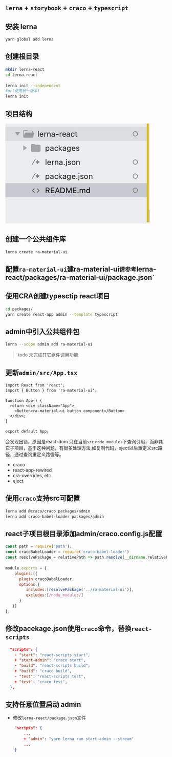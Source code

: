 ## `lerna` + `storybook` + `craco` + `typescript`

## 安装 lerna

```sh
yarn global add lerna
```

## 创建根目录

```sh
mkdir lerna-react
cd lerna-react

lerna init --independent
#or(使用统一版本)
lerna init
```

## 项目结构

![floder-structure](README_img/root_structure.png)

## 创建一个公共组件库

```sh
lerna create ra-material-ui
```
## 配置`ra-material-ui`建ra-material-ui`请参考`lerna-react/packages/ra-material-ui/package.json`

## 使用CRA创建typesctip react项目
```sh
cd packages/
yarn create react-app admin --template typescript
```

## admin中引入公共组件包
```sh
lerna --scope admin add ra-material-ui
```
> todo 未完成其它组件调用功能

## 更新`admin/src/App.tsx`
```
import React from 'react';
import { Button } from 'ra-material-ui';

function App() {
  return <div className="App">
    <Button>ra-material-ui button component</Button>
  </div>;
}

export default App;

```
会发现出错，原因是react-dom 只在当前`src` `node_modules`下查询引用，而非其它子项目，基于这种问题，有很多处理方法,如复制代码，eject以后重定义src路径，通过查询重定义路径等。
* craco
* react-app-rewired
* cra-overrides, etc
* eject

## 使用`craco`支持src可配置
```sh
lerna add @craco/craco packages/admin
lerna add craco-babel-loader packages/admin
```
## react子项目根目录添加admin/craco.config.js配置
```js
const path = require('path');
const cracoBabelLoader = require('craco-babel-loader')
const resolvePackage = relativePath => path.resolve(__dirname,relativePath);

module.exports = {
    plugins:[{
      plugin:cracoBabelLoader,
      options:{
         includes:[resolvePackage('../ra-material-ui')],
         excludes:[/node_modules/]
      }
   }]
};

```

## 修改pacekage.json使用`craco`命令，替换`react-scripts`
```json
  "scripts": {
    - "start": "react-scripts start",
    + "start-admin": "craco start",
    - "build": "react-scripts build",
    + "build": "craco build",
    - "test": "react-scripts test",
    + "test": "craco test",
  },
```

## 支持任意位置启动 admin
* 修改`lerna-react/package.json`文件
```json
    "scripts": {
        ...
        + "admin": "yarn lerna run start-admin --stream"
        ...
    }
```
